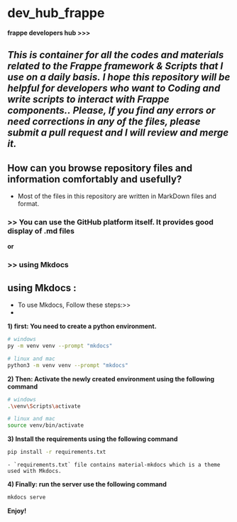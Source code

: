 # dev_hub_frappe
**frappe developers hub >>>**

*This is container for all the codes and materials related to the Frappe framework & Scripts that I use on a daily basis.*
*I hope this repository will be helpful for developers who want to Coding and write scripts to interact with Frappe components..*
*Please, If you find any errors or need corrections in any of the files, please submit a pull request and I will review and merge it.*
-----
## How can you browse repository files and information comfortably and usefully?
* Most of the files in this repository are written in MarkDown files and format.
### >> You can use the GitHub platform itself. It provides good display of .md files
**or**
### >> using Mkdocs

## using Mkdocs : 
- To use Mkdocs, Follow these steps:>>
- 
**1) first: You need to create a python environment.**
  ```sh
  # windows
  py -m venv venv --prompt "mkdocs"

  # linux and mac
  python3 -m venv venv --prompt "mkdocs"
  ```

**2) Then: Activate the newly created environment using the following command**
  ```sh
  # windows
  .\venv\Scripts\activate

  # linux and mac
  source venv/bin/activate
  ```

**3) Install the requirements using the following command**
  ```sh
  pip install -r requirements.txt
  ```
    - `requirements.txt` file contains material-mkdocs which is a theme used with Mkdocs.

**4) Finally: run the server use the following command**
  ```sh
  mkdocs serve
  ```
**Enjoy!**
